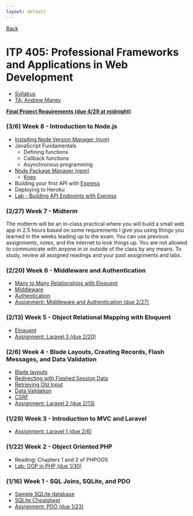 ```yaml
---
layout: default
---
```


[Back](/teaching)

# ITP 405: Professional Frameworks and Applications in Web Development

*   [Syllabus](http://web-app.usc.edu/soc/syllabus/20181/32074.pdf)
*   [TA: Andrew Maney](mailto:amaney@usc.edu)

__[Final Project Requirements (due 4/29 at midnight)](/teaching/2018/final-project)__

### (3/6) Week 8 - Introduction to Node.js

* [Installing Node Version Manager (nvm)](https://github.com/creationix/nvm)
* JavaScript Fundamentals
  * Defining functions
  * Callback functions
  * Asynchronous programming
* [Node Package Manager (npm)](https://www.npmjs.com/)
  * [Knex](https://www.npmjs.com/package/knex)
* Building your first API with [Express](https://expressjs.com/)
* Deploying to Heroku
* [Lab - Building API Endpoints with Express](/teaching/2018/labs/node1)

### (2/27) Week 7 - Midterm

The midterm will be an in-class practical where you will build a small web app in 2.5 hours based on some requirements I give you using things you learned in the weeks leading up to the exam. You can use previous assignments, notes, and the internet to look things up. You are not allowed to communicate with anyone in or outside of the class by any means. To study, review all assigned readings and your past assignments and labs.

### (2/20) Week 6 - Middleware and Authentication

*   [Many to Many Relationships with Eloquent](https://laravel.com/docs/5.6/eloquent-relationships#many-to-many)
*   [Middleware](https://laravel.com/docs/5.6/middleware)
*   [Authentication](https://laravel.com/docs/5.6/authentication)
*   [Assignment: Middleware and Authentication (due 2/27)](/teaching/2018/assignments/middleware-and-authentication)

### (2/13) Week 5 - Object Relational Mapping with Eloquent

*   [Eloquent](https://laravel.com/docs/5.6/eloquent)
*   [Assignment: Laravel 3 (due 2/20)](/teaching/2018/assignments/laravel3)

### (2/6) Week 4 - Blade Layouts, Creating Records, Flash Messages, and Data Validation

*   [Blade layouts](https://laravel.com/docs/5.5/blade#defining-a-layout)
*   [Redirecting with Flashed Session Data](https://laravel.com/docs/5.5/responses#redirecting-with-flashed-session-data)
*   [Retrieving Old Input](https://laravel.com/docs/5.5/requests#old-input)
*   [Data Validation](https://laravel.com/docs/5.5/validation#manually-creating-validators)
*   [CSRF](https://laravel.com/docs/5.5/csrf)
*   [Assignment: Laravel 2 (due 2/13)](/teaching/2018/assignments/laravel2)

### (1/29) Week 3 - Introduction to MVC and Laravel

*   [Assignment: Laravel 1 (due 2/6)](/teaching/2018/assignments/laravel1)

### (1/22) Week 2 - Object Oriented PHP

*   Reading: Chapters 1 and 2 of PHPOOS
*   [Lab: OOP in PHP (due 1/30)](https://bitbucket.org/skaterdav85/itp405-oop-spring-2018)

### (1/16) Week 1 - SQL Joins, SQLite, and PDO

*   [Sample SQLite database](http://www.sqlitetutorial.net/sqlite-sample-database/)
*   [SQLite Cheatsheet](/tutorials/sqlite)
*   [Assignment: PDO (due 1/23)](/teaching/2018/assignments/pdo)
